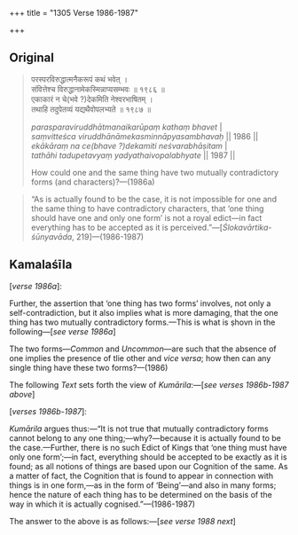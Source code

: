 +++
title = "1305 Verse 1986-1987"

+++
## Original 
>
> परस्परविरुद्धात्मनैकरूपं कथं भवेत् ।  
> संवित्तेश्च विरुद्धानामेकस्मिन्नाप्यसम्भवः ॥ १९८६ ॥  
> एकाकारं न चे(भवे ?)देकमिति नेश्वरभाषितम् ।  
> तथाहि तदुपेतव्यं यद्यथैवोपलभ्यते ॥ १९८७ ॥ 
>
> *parasparaviruddhātmanaikarūpaṃ kathaṃ bhavet* \|  
> *saṃvitteśca viruddhānāmekasminnāpyasambhavaḥ* \|\| 1986 \|\|  
> *ekākāraṃ na ce(bhave ?)dekamiti neśvarabhāṣitam* \|  
> *tathāhi tadupetavyaṃ yadyathaivopalabhyate* \|\| 1987 \|\| 
>
> How could one and the same thing have two mutually contradictory forms (and characters)?—(1986a)

> “As is actually found to be the case, it is not impossible for one and the same thing to have contradictory characters, that ‘one thing should have one and only one form’ is not a royal edict—in fact everything has to be accepted as it is perceived.”—[*Ślokavārtika-śūnyavāda*, 219]—(1986-1987)



## Kamalaśīla

[*verse 1986a*]:

Further, the assertion that ‘one thing has two forms’ involves, not only a self-contradiction, but it also implies what is more damaging, that the one thing has two mutually contradictory forms.—This is what is ṣhovn in the following—[*see verse 1986a*]

The two forms—*Common* and *Uncommon*—are such that the absence of one implies the presence of tlie other and *vice versa*; how then can any single thing have these two forms?—(1986)

The following *Text* sets forth the view of *Kumārila*:—[*see verses 1986b-1987 above*]

[*verses 1986b-1987*]:

*Kumārila* argues thus:—“It is not true that mutually contradictory forms cannot belong to any one thing;—why?—because it is actually found to be the case.—Further, there is no such Edict of Kings that ‘one thing must have only one form’;—in fact, everything should be accepted to be exactly as it is found; as all notions of things are based upon our Cognition of the same. As a matter of fact, the Cognition that is found to appear in connection with things is in one form,—as in the form of ‘Being’—and also in many forms; hence the nature of each thing has to be determined on the basis of the way in which it is actually cognised.”—(1986-1987)

The answer to the above is as follows:—[*see verse 1988 next*]


